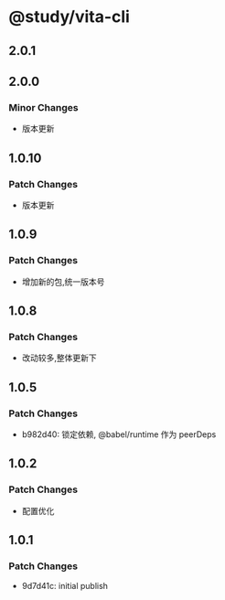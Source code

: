 # @study/vita-cli

## 2.0.1

## 2.0.0

### Minor Changes

- 版本更新

## 1.0.10

### Patch Changes

- 版本更新

## 1.0.9

### Patch Changes

- 增加新的包,统一版本号

## 1.0.8

### Patch Changes

- 改动较多,整体更新下

## 1.0.5

### Patch Changes

- b982d40: 锁定依赖, @babel/runtime 作为 peerDeps

## 1.0.2

### Patch Changes

- 配置优化

## 1.0.1

### Patch Changes

- 9d7d41c: initial publish
